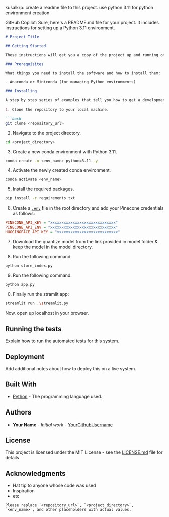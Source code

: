 kusalkrp: create a readme file to this project. use python 3.11 for python environment creation

GitHub Copilot: Sure, here's a README.md file for your project. It includes instructions for setting up a Python 3.11 environment.

```markdown
# Project Title

## Getting Started

These instructions will get you a copy of the project up and running on your local machine for development and testing purposes.

### Prerequisites

What things you need to install the software and how to install them:

- Anaconda or Miniconda (for managing Python environments)

### Installing

A step by step series of examples that tell you how to get a development environment running:

1. Clone the repository to your local machine.

```bash
git clone <repository_url>
```

2. Navigate to the project directory.

```bash
cd <project_directory>
```

3. Create a new conda environment with Python 3.11.

```bash
conda create -n <env_name> python=3.11 -y
```

4. Activate the newly created conda environment.

```bash
conda activate <env_name>
```

5. Install the required packages.

```bash
pip install -r requirements.txt
```

6. Create a [`.env`](command:_github.copilot.openRelativePath?%5B%7B%22scheme%22%3A%22file%22%2C%22authority%22%3A%22%22%2C%22path%22%3A%22%2FE%3A%2FGit%20Projects%2FSycoDoca-Bot%2F.env%22%2C%22query%22%3A%22%22%2C%22fragment%22%3A%22%22%7D%5D "e:\Git Projects\SycoDoca-Bot\.env") file in the root directory and add your Pinecone credentials as follows:

```ini
PINECONE_API_KEY = "xxxxxxxxxxxxxxxxxxxxxxxxxxxxx"
PINECONE_API_ENV = "xxxxxxxxxxxxxxxxxxxxxxxxxxxxx"
HUGGINGFACE_API_KEY = "xxxxxxxxxxxxxxxxxxxxxxxxxxx"
```

7. Download the quantize model from the link provided in model folder & keep the model in the model directory.

8. Run the following command:

```bash
python store_index.py
```

9. Run the following command:

```bash
python app.py
```

0. Finally run the stramlit app:

```bash
streamlit run .\streamlit.py
```

Now, open up localhost in your browser.

## Running the tests

Explain how to run the automated tests for this system.

## Deployment

Add additional notes about how to deploy this on a live system.

## Built With

* [Python](https://www.python.org/) - The programming language used.

## Authors

* **Your Name** - *Initial work* - [YourGithubUsername](https://github.com/YourGithubUsername)

## License

This project is licensed under the MIT License - see the [LICENSE.md](LICENSE.md) file for details

## Acknowledgments

* Hat tip to anyone whose code was used
* Inspiration
* etc
```
Please replace `<repository_url>`, `<project_directory>`, `<env_name>`, and other placeholders with actual values.